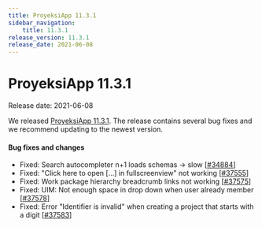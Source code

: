 ```yaml
---
title: ProyeksiApp 11.3.1
sidebar_navigation:
    title: 11.3.1
release_version: 11.3.1
release_date: 2021-06-08
---
```


# ProyeksiApp 11.3.1

Release date: 2021-06-08

We released [ProyeksiApp 11.3.1](https://community.openproject.com/versions/1479).
The release contains several bug fixes and we recommend updating to the newest version.

<!--more-->
#### Bug fixes and changes

- Fixed: Search autocompleter n+1 loads schemas -> slow \[[#34884](https://community.openproject.com/wp/34884)\]
- Fixed: "Click here to open [...] in fullscreenview" not working \[[#37555](https://community.openproject.com/wp/37555)\]
- Fixed: Work package hierarchy breadcrumb links not working \[[#37575](https://community.openproject.com/wp/37575)\]
- Fixed: UIM: Not enough space in drop down when user already member \[[#37578](https://community.openproject.com/wp/37578)\]
- Fixed: Error "Identifier is invalid" when creating a project that starts with a digit \[[#37583](https://community.openproject.com/wp/37583)\]
